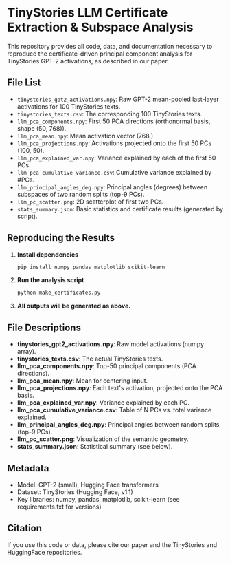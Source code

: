 # TinyStories LLM Certificate Extraction & Subspace Analysis

This repository provides all code, data, and documentation necessary to reproduce the certificate-driven principal component analysis for TinyStories GPT-2 activations, as described in our paper.

## File List

- `tinystories_gpt2_activations.npy`: Raw GPT-2 mean-pooled last-layer activations for 100 TinyStories texts.
- `tinystories_texts.csv`: The corresponding 100 TinyStories texts.
- `llm_pca_components.npy`: First 50 PCA directions (orthonormal basis, shape (50, 768)).
- `llm_pca_mean.npy`: Mean activation vector (768,).
- `llm_pca_projections.npy`: Activations projected onto the first 50 PCs (100, 50).
- `llm_pca_explained_var.npy`: Variance explained by each of the first 50 PCs.
- `llm_pca_cumulative_variance.csv`: Cumulative variance explained by #PCs.
- `llm_principal_angles_deg.npy`: Principal angles (degrees) between subspaces of two random splits (top-9 PCs).
- `llm_pc_scatter.png`: 2D scatterplot of first two PCs.
- `stats_summary.json`: Basic statistics and certificate results (generated by script).

## Reproducing the Results

1. **Install dependencies**
    ```bash
    pip install numpy pandas matplotlib scikit-learn
    ```

2. **Run the analysis script**
    ```bash
    python make_certificates.py
    ```

3. **All outputs will be generated as above.**

## File Descriptions

- **tinystories_gpt2_activations.npy**: Raw model activations (numpy array).
- **tinystories_texts.csv**: The actual TinyStories texts.
- **llm_pca_components.npy**: Top-50 principal components (PCA directions).
- **llm_pca_mean.npy**: Mean for centering input.
- **llm_pca_projections.npy**: Each text's activation, projected onto the PCA basis.
- **llm_pca_explained_var.npy**: Variance explained by each PC.
- **llm_pca_cumulative_variance.csv**: Table of N PCs vs. total variance explained.
- **llm_principal_angles_deg.npy**: Principal angles between random splits (top-9 PCs).
- **llm_pc_scatter.png**: Visualization of the semantic geometry.
- **stats_summary.json**: Statistical summary (see below).

## Metadata

- Model: GPT-2 (small), Hugging Face transformers
- Dataset: TinyStories (Hugging Face, v1.1)
- Key libraries: numpy, pandas, matplotlib, scikit-learn (see requirements.txt for versions)

## Citation

If you use this code or data, please cite our paper and the TinyStories and HuggingFace repositories.
